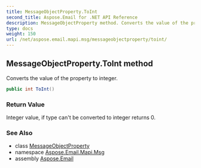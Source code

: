 ```yaml
---
title: MessageObjectProperty.ToInt
second_title: Aspose.Email for .NET API Reference
description: MessageObjectProperty method. Converts the value of the property to integer
type: docs
weight: 150
url: /net/aspose.email.mapi.msg/messageobjectproperty/toint/
---
```

## MessageObjectProperty.ToInt method

Converts the value of the property to integer.

```csharp
public int ToInt()
```

### Return Value

Integer value, if type can't be converted to integer returns 0.

### See Also

* class [MessageObjectProperty](../)
* namespace [Aspose.Email.Mapi.Msg](../../messageobjectproperty/)
* assembly [Aspose.Email](../../../)


